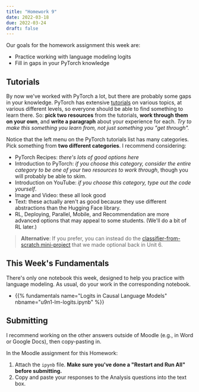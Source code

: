 ```yaml
---
title: "Homework 9"
date: 2022-03-18
due: 2022-03-24
draft: false
---
```


Our goals for the homework assignment this week are:

- Practice working with language modeling logits
- Fill in gaps in your PyTorch knowledge

## Tutorials

By now we've worked with PyTorch a lot, but there are probably some gaps in your knowledge. PyTorch has extensive [tutorials](https://pytorch.org/tutorials) on various topics, at various different levels, so everyone should be able to find something to learn there. So: **pick two resources** from the tutorials, **work through them on your own**, and **write a paragraph** about your experience for each. *Try to make this something you learn from, not just something you "get through".*

Notice that the left menu on the PyTorch tutorials list has many categories. Pick something from **two different categories**. I recommend considering:

- PyTorch Recipes: *there's lots of good options here*
- Introduction to PyTorch: *if you choose this category, consider the entire category to be one of your two resources to work through*, though you will probably be able to skim.
- Introduction on YouTube: *if you choose this category, type out the code yourself*.
- Image and Video: these all look good
- Text: these actually aren't as good because they use different abstractions than the Hugging Face library.
- RL, Deploying, Parallel, Mobile, and Recommendation are more advanced options that may appeal to some students. (We'll do a bit of RL later.)

> **Alternative**: If you prefer, you can instead do the [classifier-from-scratch mini-project](https://cs.calvin.edu/courses/cs/344/22sp/units/06recap/mini-proj/) that we made optional back in Unit 6.

## This Week's Fundamentals

There's only one notebook this week, designed to help you practice with language modeling. As usual, do your work in the corresponding notebook.

- {{% fundamentals name="Logits in Causal Language Models" nbname="u9n1-lm-logits.ipynb" %}}

## Submitting

I recommend working on the other answers outside of Moodle (e.g., in Word or Google Docs), then copy-pasting in.

In the Moodle assignment for this Homework:

1. Attach the `ipynb` file. **Make sure you've done a "Restart and Run All" before submitting.**
2. Copy and paste your responses to the Analysis questions into the text box.
